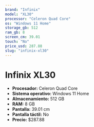 ```yaml
---
brand: "Infinix"
model: "XL30"
processor: "Celeron Quad Core"
os: "Windows 11 Home"
storage_gb: 512
ram_gb: 8
screen_cm: 39.01
touch: "No"
price_usd: 287.88
slug: "infinix-xl30"
---
```


# Infinix XL30

- **Procesador:** Celeron Quad Core
- **Sistema operativo:** Windows 11 Home
- **Almacenamiento:** 512 GB
- **RAM:** 8 GB
- **Pantalla:** 39.01 cm
- **Pantalla táctil:** No
- **Precio:** $287.88
